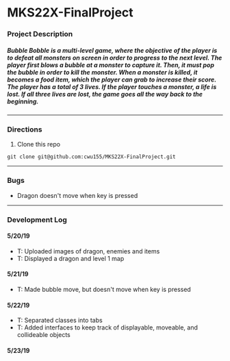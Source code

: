 # MKS22X-FinalProject

### **Project Description**
##### Bubble Bobble is a multi-level game, where the objective of the player is to defeat all monsters on screen in order to progress to the next level. The player first blows a bubble at a monster to capture it. Then, it must pop the bubble in order to kill the monster. When a monster is killed, it becomes a food item, which the player can grab to increase their score. The player has a total of 3 lives. If the player touches a monster, a life is lost. If all three lives are lost, the game goes all the way back to the beginning.
---

### **Directions**
1. Clone this repo
```
git clone git@github.com:cwu155/MKS22X-FinalProject.git
```

---

### **Bugs**
- Dragon doesn't move when key is pressed

---

### **Development Log**
#### 5/20/19
- T: Uploaded images of dragon, enemies and items
- T: Displayed a dragon and level 1 map

#### 5/21/19
- T: Made bubble move, but doesn't move when key is pressed

#### 5/22/19
- T: Separated classes into tabs
- T: Added interfaces to keep track of displayable, moveable, and collideable objects

#### 5/23/19
